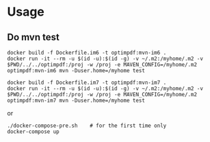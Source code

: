 
# Usage

## Do mvn test

    docker build -f Dockerfile.im6 -t optimpdf:mvn-im6 .
    docker run -it --rm -u $(id -u):$(id -g) -v ~/.m2:/myhome/.m2 -v $PWD/../../optimpdf:/proj -w /proj -e MAVEN_CONFIG=/myhome/.m2 optimpdf:mvn-im6 mvn -Duser.home=/myhome test

    docker build -f Dockerfile.im7 -t optimpdf:mvn-im7 .
    docker run -it --rm -u $(id -u):$(id -g) -v ~/.m2:/myhome/.m2 -v $PWD/../../optimpdf:/proj -w /proj -e MAVEN_CONFIG=/myhome/.m2 optimpdf:mvn-im7 mvn -Duser.home=/myhome test

or

    ./docker-compose-pre.sh    # for the first time only
    docker-compose up
